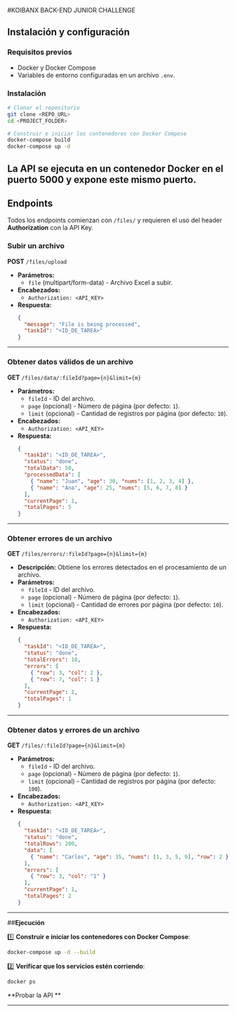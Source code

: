 #KOIBANX BACK-END JUNIOR CHALLENGE

##  **Instalación y configuración**

### **Requisitos previos**

- Docker y Docker Compose
- Variables de entorno configuradas en un archivo `.env`.

###  **Instalación**

```sh
# Clonar el repositorio
git clone <REPO_URL>
cd <PROJECT_FOLDER>

# Construir e iniciar los contenedores con Docker Compose
docker-compose build
docker-compose up -d
```
La API se ejecuta en un contenedor Docker en el puerto **5000** y expone este mismo puerto.
---

##  **Endpoints**

Todos los endpoints comienzan con `/files/` y requieren el uso del header **Authorization** con la API Key.

### **Subir un archivo**

**POST** `/files/upload`
- **Parámetros:**
  - `file` (multipart/form-data) - Archivo Excel a subir.
- **Encabezados:**
  - `Authorization: <API_KEY>`
- **Respuesta:**
  ```json
  {
    "message": "File is being processed",
    "taskId": "<ID_DE_TAREA>"
  }
  ```

---

### **Obtener datos válidos de un archivo**

**GET** `/files/data/:fileId?page={n}&limit={m}`

- **Parámetros:**
  - `fileId` - ID del archivo.
  - `page` (opcional) - Número de página (por defecto: `1`).
  - `limit` (opcional) - Cantidad de registros por página (por defecto: `10`).
- **Encabezados:**
  - `Authorization: <API_KEY>`
- **Respuesta:**
  ```json
  {
    "taskId": "<ID_DE_TAREA>",
    "status": "done",
    "totalData": 50,
    "processedData": [
      { "name": "Juan", "age": 30, "nums": [1, 2, 3, 4] },
      { "name": "Ana", "age": 25, "nums": [5, 6, 7, 8] }
    ],
    "currentPage": 1,
    "totalPages": 5
  }
  ```

---

### **Obtener errores de un archivo**

**GET** `/files/errors/:fileId?page={n}&limit={m}`

- **Descripción:** Obtiene los errores detectados en el procesamiento de un archivo.
- **Parámetros:**
  - `fileId` - ID del archivo.
  - `page` (opcional) - Número de página (por defecto: `1`).
  - `limit` (opcional) - Cantidad de errores por página (por defecto: `10`).
- **Encabezados:**
  - `Authorization: <API_KEY>`
- **Respuesta:**
  ```json
  {
    "taskId": "<ID_DE_TAREA>",
    "status": "done",
    "totalErrors": 10,
    "errors": [
      { "row": 3, "col": 2 },
      { "row": 7, "col": 1 }
    ],
    "currentPage": 1,
    "totalPages": 1
  }
  ```

---

### **Obtener datos y errores de un archivo**

**GET** `/files/:fileId?page={n}&limit={m}`

- **Parámetros:**
  - `fileId` - ID del archivo.
  - `page` (opcional) - Número de página (por defecto: `1`).
  - `limit` (opcional) - Cantidad de registros por página (por defecto: `100`).
- **Encabezados:**
  - `Authorization: <API_KEY>`
- **Respuesta:**
  ```json
  {
    "taskId": "<ID_DE_TAREA>",
    "status": "done",
    "totalRows": 200,
    "data": [
      { "name": "Carlos", "age": 35, "nums": [1, 3, 5, 9], "row": 2 }
    ],
    "errors": [
      { "row": 3, "col": "1" }
    ],
    "currentPage": 1,
    "totalPages": 2
  }
  ```


---

##**Ejecución**

1️⃣ **Construir e iniciar los contenedores con Docker Compose**:

```sh
docker-compose up -d --build
```

2️⃣ **Verificar que los servicios estén corriendo**:

```sh
docker ps
```

**Probar la API **

---


